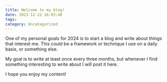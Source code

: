 ```yaml
---
title: Welcome to my blog!
date: 2023-12-22 16:03:40
tags:
category: Uncategorized
---
```

One of my personal goals for 2024 is to start a blog and write about things that interest me. This could be a framework or technique I use on a daily basis, or something else. 

My goal is to write at least once every three months, but whenever I find something interesting to write about I will post it here. 

I hope you enjoy my content!

